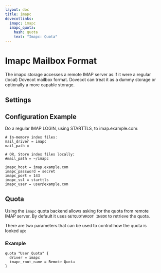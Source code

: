 ```yaml
---
layout: doc
title: imapc
dovecotlinks:
  imapc: imapc
  imapc_quota:
    hash: quota
    text: "Imapc: Quota"
---
```


# Imapc Mailbox Format

The imapc storage accesses a remote IMAP server as if it were a regular
(local) Dovecot mailbox format. Dovecot can treat it as a dummy storage or
optionally a more capable storage.

## Settings

<SettingsComponent tag="imapc" />

## Configuration Example

Do a regular IMAP LOGIN, using STARTTLS, to imap.example.com:

```[dovecot.conf]
# In-memory index files:
mail_driver = imapc
mail_path =

# OR, Store index files locally:
#mail_path = ~/imapc

imapc_host = imap.example.com
imapc_password = secret
imapc_port = 143
imapc_ssl = starttls
imapc_user = user@example.com
```

## Quota

Using the `imapc` quota backend allows asking for the quota from remote
IMAP server. By default it uses `GETQUOTAROOT INBOX` to retrieve the quota.

There are two parameters that can be used to control how the quota is looked
up:

<SettingsComponent tag="quota-imapc" />

### Example

```
quota "User Quota" {
  driver = imapc
  imapc_root_name = Remote Quota
}
```
